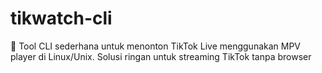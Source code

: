 # tikwatch-cli
🎥 Tool CLI sederhana untuk menonton TikTok Live menggunakan MPV player di Linux/Unix. Solusi ringan untuk streaming TikTok tanpa browser
